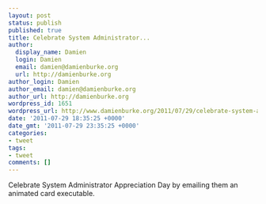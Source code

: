 ```yaml
---
layout: post
status: publish
published: true
title: Celebrate System Administrator...
author:
  display_name: Damien
  login: Damien
  email: damien@damienburke.org
  url: http://damienburke.org
author_login: Damien
author_email: damien@damienburke.org
author_url: http://damienburke.org
wordpress_id: 1651
wordpress_url: http://www.damienburke.org/2011/07/29/celebrate-system-administrator/
date: '2011-07-29 18:35:25 +0000'
date_gmt: '2011-07-29 23:35:25 +0000'
categories:
- tweet
tags:
- tweet
comments: []
---
```

<p>Celebrate System Administrator Appreciation Day by emailing them an animated card executable.</p>
